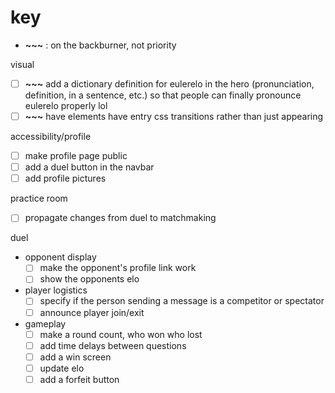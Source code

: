 # key

- **~~~** : on the backburner, not priority

visual

- [ ] **~~~** add a dictionary definition for eulerelo in the hero (pronunciation, definition, in a sentence, etc.) so that people can finally pronounce eulerelo properly lol
- [ ] **~~~** have elements have entry css transitions rather than just appearing

accessibility/profile

- [ ] make profile page public
- [ ] add a duel button in the navbar
- [ ] add profile pictures

practice room

- [ ] propagate changes from duel to matchmaking

duel

- opponent display
  - [ ] make the opponent's profile link work
  - [ ] show the opponents elo
- player logistics
  - [ ] specify if the person sending a message is a competitor or spectator
  - [ ] announce player join/exit
- gameplay
  - [ ] make a round count, who won who lost
  - [ ] add time delays between questions
  - [ ] add a win screen
  - [ ] update elo
  - [ ] add a forfeit button
